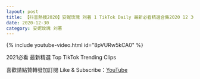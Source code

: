 ```yaml
---
layout: post
title: 【抖音熱搜2020】安妮玫瑰 刘著 1 TikTok Daily 最新必看精選合集2020 12 30
date: 2020-12-30
category: 安妮玫瑰 刘著
---
```


{% include youtube-video.html id="8pVURw5kCA0" %}

2021必看 最新精選 Top TikTok Trending Clips

喜歡請點贊轉發加訂閱 Like & Subscribe：[YouTube](https://www.youtube.com/channel/UCAoR7VcanIPd04uEq_GIylA/videos)

